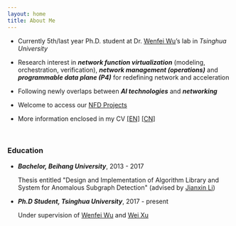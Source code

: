 ```yaml
---
layout: home
title: About Me
---
```



* Currently 5th/last year Ph.D. student at Dr. [Wenfei Wu](https://wenfei-wu.github.io)’s lab in *Tsinghua University*

* Research interest in ***network function virtualization*** (modeling, orchestration, verification), ***network management (operations)*** and ***programmable data plane (P4)*** for redefining network and acceleration

* Following newly overlaps between ***AI technologies*** and ***networking***

* Welcome to access our [NFD Projects](https://nfd.hongyi-huang.com)

* More information enclosed in my CV [[EN]]({{https://hongyi-huang.github.io}}/files/resume_Hongyi_Huang.pdf) [[CN]]({{https://hongyi-huang.github.io}}/files/简历_黄宏毅.pdf)


<br/>

### **Education**

- ***Bachelor, Beihang University***, 2013 - 2017
  	
  Thesis entitled "Design and Implementation of Algorithm Library and System for Anomalous Subgraph Detection" (advised by [Jianxin Li](http://act.buaa.edu.cn/lijx/))

- ***Ph.D Student, Tsinghua University***, 2017 - present
  	
  Under supervision of [Wenfei Wu](https://wenfei-wu.github.io) and [Wei Xu](https://people.iiis.tsinghua.edu.cn/~weixu/)
